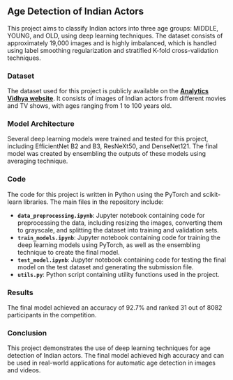 ## **Age Detection of Indian Actors**

This project aims to classify Indian actors into three age groups: MIDDLE, YOUNG, and OLD, using deep learning techniques. The dataset consists of approximately 19,000 images and is highly imbalanced, which is handled using label smoothing regularization and stratified K-fold cross-validation techniques.

### **Dataset**

The dataset used for this project is publicly available on the **[Analytics Vidhya website](https://datahack.analyticsvidhya.com/contest/practice-problem-age-detection/)**. It consists of images of Indian actors from different movies and TV shows, with ages ranging from 1 to 100 years old.

### **Model Architecture**

Several deep learning models were trained and tested for this project, including EfficientNet B2 and B3, ResNeXt50, and DenseNet121. The final model was created by ensembling the outputs of these models using averaging technique.

### **Code**

The code for this project is written in Python using the PyTorch and scikit-learn libraries. The main files in the repository include:

- **`data_preprocessing.ipynb`**: Jupyter notebook containing code for preprocessing the data, including resizing the images, converting them to grayscale, and splitting the dataset into training and validation sets.
- **`train_models.ipynb`**: Jupyter notebook containing code for training the deep learning models using PyTorch, as well as the ensembling technique to create the final model.
- **`test_model.ipynb`**: Jupyter notebook containing code for testing the final model on the test dataset and generating the submission file.
- **`utils.py`**: Python script containing utility functions used in the project.

### **Results**

The final model achieved an accuracy of 92.7% and ranked 31 out of 8082 participants in the competition.

### **Conclusion**

This project demonstrates the use of deep learning techniques for age detection of Indian actors. The final model achieved high accuracy and can be used in real-world applications for automatic age detection in images and videos.